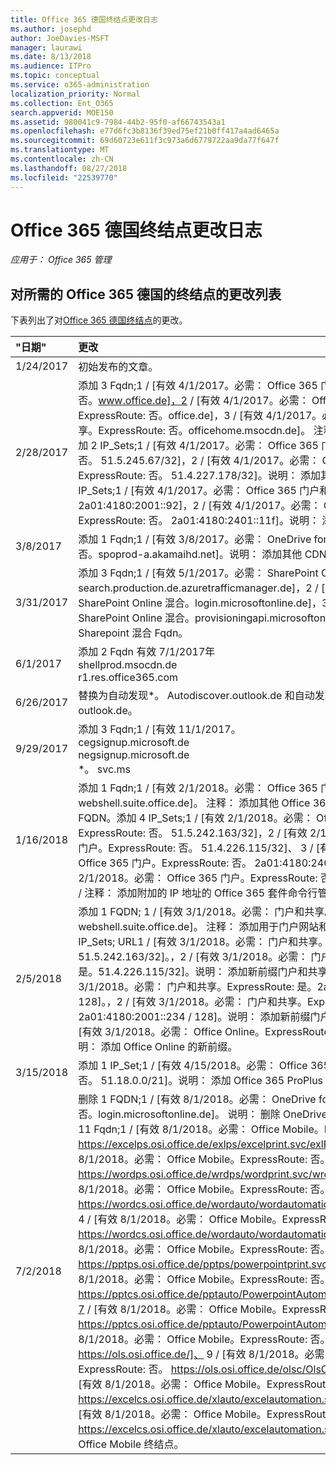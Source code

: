 ```yaml
---
title: Office 365 德国终结点更改日志
ms.author: josephd
author: JoeDavies-MSFT
manager: laurawi
ms.date: 8/13/2018
ms.audience: ITPro
ms.topic: conceptual
ms.service: o365-administration
localization_priority: Normal
ms.collection: Ent_O365
search.appverid: MOE150
ms.assetid: 980041c9-7984-44b2-95f0-af66743543a1
ms.openlocfilehash: e77d6fc3b8136f39ed75ef21b0ff417a4ad6465a
ms.sourcegitcommit: 69d60723e611f3c973a6d6779722aa9da77f647f
ms.translationtype: MT
ms.contentlocale: zh-CN
ms.lasthandoff: 08/27/2018
ms.locfileid: "22539770"
---
```

# <a name="office-365-germany-endpoints-change-log"></a>Office 365 德国终结点更改日志

*应用于： Office 365 管理*

## <a name="list-of-changes-to-the-endpoints-required-for-office-365-germany"></a>对所需的 Office 365 德国的终结点的更改列表

下表列出了对[Office 365 德国终结点](office-365-germany-endpoints.md)的更改。
  
|"日期"|**更改**|
|:-----|:-----|
|1/24/2017  <br/> |初始发布的文章。  <br/> |
|2/28/2017  <br/> |添加 3 Fqdn;1 / [有效 4/1/2017。必需： Office 365 门户和共享。ExpressRoute: 否。www.office.de]，2 / [有效 4/1/2017。必需： Office 365 门户和共享。ExpressRoute: 否。office.de]，3 / [有效 4/1/2017。必需： Office 365 门户和共享。ExpressRoute: 否。officehome.msocdn.de]。 注释： 添加其他门户 Fqdn。 添加 2 IP_Sets;1 / [有效 4/1/2017。必需： Office 365 门户和共享。ExpressRoute: 否。 51.5.245.67/32]，2 / [有效 4/1/2017。必需： Office 365 门户和共享。ExpressRoute: 否。 51.4.227.178/32]。说明： 添加其他门户终结点。添加 2 IP_Sets;1 / [有效 4/1/2017。必需： Office 365 门户和共享。ExpressRoute: 否。 2a01:4180:2001::92]，2 / [有效 4/1/2017。必需： Office 365 门户和共享。ExpressRoute: 否。 2a01:4180:2401::11f]。说明： 添加其他门户终结点。  <br/> |
|3/8/2017  <br/> |添加 1 Fqdn;1 / [有效 3/8/2017。必需： OneDrive for Business。ExpressRoute: 否。spoprod-a.akamaihd.net]。说明： 添加其他 CDN 终结点。  <br/> |
|3/31/2017  <br/> |添加 3 Fqdn;1 / [有效 5/1/2017。必需： SharePoint Online 混合。\*。 search.production.de.azuretrafficmanager.de]，2 / [有效 5/1/2017。必需： SharePoint Online 混合。login.microsoftonline.de]，3 / [有效 5/1/2017。必需： SharePoint Online 混合。provisioningapi.microsoftonline.de]。 注释： 添加 Sharepoint 混合 Fqdn。  <br/> |
|6/1/2017  <br/> |添加 2 Fqdn 有效 7/1/2017年  <br/> shellprod.msocdn.de  <br/> r1.res.office365.com  <br/> |
|6/26/2017  <br/> |替换为自动发现\*。 Autodiscover.outlook.de 和自动发现 outlook.office.de outlook.de。  <br/> |
|9/29/2017  <br/> |添加 3 Fqdn;1 / [有效 11/1/2017。  <br/> cegsignup.microsoft.de  <br/> negsignup.microsoft.de  <br/> \*。 svc.ms  <br/> |
|1/16/2018  <br/> |添加 1 Fqdn;1 / [有效 2/1/2018。必需： Office 365 门户。ExpressRoute: 否。webshell.suite.office.de]。 注释： 添加其他 Office 365 套件命令行管理程序的 FQDN。添加 4 IP_Sets;1 / [有效 2/1/2018。必需： Office 365 门户。ExpressRoute: 否。 51.5.242.163/32]，2 / [有效 2/1/2018。必需： Office 365 门户。ExpressRoute: 否。 51.4.226.115/32]、 3 / [有效 2/1/2018。必需： Office 365 门户。ExpressRoute: 否。 2a01:4180:2401::33b / 4 / [有效 2/1/2018。必需： Office 365 门户。ExpressRoute: 否。 2a01:4180:2001::234 / 注释： 添加附加的 IP 地址的 Office 365 套件命令行管理程序。  <br/> |
|2/5/2018  <br/> |添加 1 FQDN; 1 / [有效 3/1/2018。必需： 门户和共享。ExpressRoute: 是。webshell.suite.office.de]。 注释： 添加用于门户网站和共享 Fqdn。 添加 2 IP_Sets; URL1 / [有效 3/1/2018。必需： 门户和共享。ExpressRoute: 是。51.5.242.163/32]。，2 / [有效 3/1/2018。必需： 门户和共享。ExpressRoute: 是。51.4.226.115/32]。说明： 添加新前缀门户和共享。添加 2 IP_Sets;1 / [有效 3/1/2018。必需： 门户和共享。ExpressRoute: 是。2a01:4180:2401::33b / 128]。，2 / [有效 3/1/2018。必需： 门户和共享。ExpressRoute: 是。2a01:4180:2001::234 / 128]。说明： 添加新前缀门户和共享。添加 1 IP_Sets;1 / [有效 3/1/2018。必需： Office Online。ExpressRoute: 是。51.18.16.0/23]。说明： 添加 Office Online 的新前缀。  <br/> |
|3/15/2018  <br/> |添加 1 IP_Set;1 / [有效 4/15/2018。必需： Office 365 ProPlus。ExpressRoute: 否。 51.18.0.0/21]。说明： 添加 Office 365 ProPlus 的终结点。  <br/> |
|7/2/2018  <br/> |删除 1 FQDN;1 / [有效 8/1/2018。必需： OneDrive for Business。ExpressRoute: 否。login.microsoftonline.de]。 说明： 删除 OneDrive for Business 终结点。删除 11 Fqdn;1 / [有效 8/1/2018。必需： Office Mobile。ExpressRoute: 否。 https://excelps.osi.office.de/exlps/excelprint.svc/exlPrint]，2 / [有效 8/1/2018。必需： Office Mobile。ExpressRoute: 否。 https://wordps.osi.office.de/wrdps/wordprint.svc/wrdprint]、 3 / [有效 8/1/2018。必需： Office Mobile。ExpressRoute: 否。 https://wordcs.osi.office.de/wordauto/wordautomation.svc/wordautomation]、 4 / [有效 8/1/2018。必需： Office Mobile。ExpressRoute: 否。 https://wordcs.osi.office.de/wordauto/wordautomation.svc/rest]，5 / [有效 8/1/2018。必需： Office Mobile。ExpressRoute: 否。 https://pptps.osi.office.de/pptps/powerpointprint.svc/PptPrint]、 6 / [有效 8/1/2018。必需： Office Mobile。ExpressRoute: 否。 https://pptcs.osi.office.de/pptauto/PowerpointAutomation.svc/PptAutomation]，7 / [有效 8/1/2018。必需： Office Mobile。ExpressRoute: 否。 https://pptcs.osi.office.de/pptauto/PowerpointAutomation.svc/rest]、 8 / [有效 8/1/2018。必需： Office Mobile。ExpressRoute: 否。 https://ols.osi.office.de/]、 9 / [有效 8/1/2018。必需： Office Mobile。ExpressRoute: 否。 https://ols.osi.office.de/olsc/OlsClient.svc/OlsClient]，10 / [有效 8/1/2018。必需： Office Mobile。ExpressRoute: 否。 https://excelcs.osi.office.de/xlauto/excelautomation.svc/XlAutomation]、 11 / [有效 8/1/2018。必需： Office Mobile。ExpressRoute: 否。 https://excelcs.osi.office.de/xlauto/excelautomation.svc/rest]。说明： 删除 Office Mobile 终结点。  <br/> |
   

